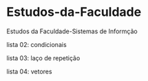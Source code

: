 # Estudos-da-Faculdade
Estudos da Faculdade-Sistemas de Informção

lista 02: condicionais

lista 03: laço de repetição

lista 04: vetores
